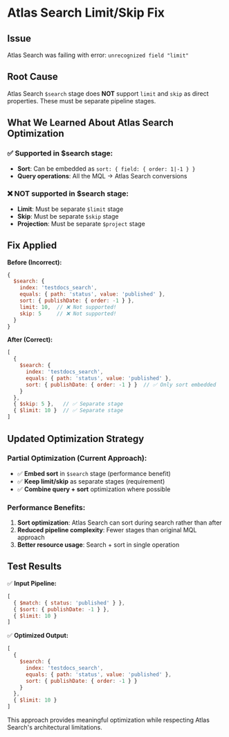 # Atlas Search Limit/Skip Fix

## Issue
Atlas Search was failing with error: `unrecognized field "limit"`

## Root Cause
Atlas Search `$search` stage does **NOT** support `limit` and `skip` as direct properties. These must be separate pipeline stages.

## What We Learned About Atlas Search Optimization

### ✅ **Supported in $search stage:**
- **Sort**: Can be embedded as `sort: { field: { order: 1|-1 } }`
- **Query operations**: All the MQL → Atlas Search conversions

### ❌ **NOT supported in $search stage:**
- **Limit**: Must be separate `$limit` stage
- **Skip**: Must be separate `$skip` stage  
- **Projection**: Must be separate `$project` stage

## Fix Applied

**Before (Incorrect):**
```javascript
{
  $search: {
    index: 'testdocs_search',
    equals: { path: 'status', value: 'published' },
    sort: { publishDate: { order: -1 } },
    limit: 10,  // ❌ Not supported!
    skip: 5     // ❌ Not supported!
  }
}
```

**After (Correct):**
```javascript
[
  {
    $search: {
      index: 'testdocs_search', 
      equals: { path: 'status', value: 'published' },
      sort: { publishDate: { order: -1 } }  // ✅ Only sort embedded
    }
  },
  { $skip: 5 },   // ✅ Separate stage
  { $limit: 10 }  // ✅ Separate stage
]
```

## Updated Optimization Strategy

### **Partial Optimization (Current Approach):**
- ✅ **Embed sort** in `$search` stage (performance benefit)
- ✅ **Keep limit/skip** as separate stages (requirement)
- ✅ **Combine query + sort** optimization where possible

### **Performance Benefits:**
1. **Sort optimization**: Atlas Search can sort during search rather than after
2. **Reduced pipeline complexity**: Fewer stages than original MQL approach
3. **Better resource usage**: Search + sort in single operation

## Test Results

✅ **Input Pipeline:**
```javascript
[
  { $match: { status: 'published' } },
  { $sort: { publishDate: -1 } },
  { $limit: 10 }
]
```

✅ **Optimized Output:**
```javascript
[
  { 
    $search: { 
      index: 'testdocs_search',
      equals: { path: 'status', value: 'published' },
      sort: { publishDate: { order: -1 } }
    } 
  },
  { $limit: 10 }
]
```

This approach provides meaningful optimization while respecting Atlas Search's architectural limitations.
